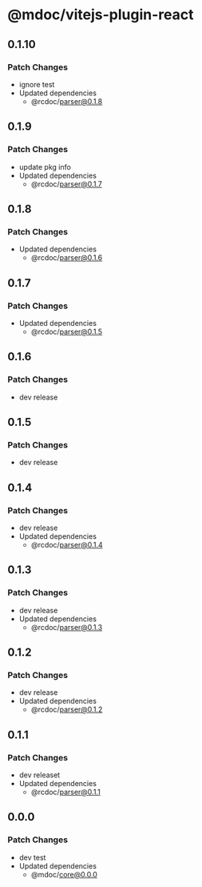 # @mdoc/vitejs-plugin-react

## 0.1.10

### Patch Changes

- ignore test
- Updated dependencies
  - @rcdoc/parser@0.1.8

## 0.1.9

### Patch Changes

- update pkg info
- Updated dependencies
  - @rcdoc/parser@0.1.7

## 0.1.8

### Patch Changes

- Updated dependencies
  - @rcdoc/parser@0.1.6

## 0.1.7

### Patch Changes

- Updated dependencies
  - @rcdoc/parser@0.1.5

## 0.1.6

### Patch Changes

- dev release

## 0.1.5

### Patch Changes

- dev release

## 0.1.4

### Patch Changes

- dev release
- Updated dependencies
  - @rcdoc/parser@0.1.4

## 0.1.3

### Patch Changes

- dev release
- Updated dependencies
  - @rcdoc/parser@0.1.3

## 0.1.2

### Patch Changes

- dev release
- Updated dependencies
  - @rcdoc/parser@0.1.2

## 0.1.1

### Patch Changes

- dev releaset
- Updated dependencies
  - @rcdoc/parser@0.1.1

## 0.0.0

### Patch Changes

- dev test
- Updated dependencies
  - @mdoc/core@0.0.0
